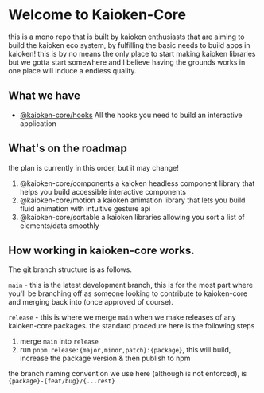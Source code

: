 # Welcome to Kaioken-Core

this is a mono repo that is built by kaioken enthusiasts that are aiming to build the kaioken eco system, by fulfilling the basic needs to build apps in kaioken! this is by no means the only place to start making kaioken libraries but we gotta start somewhere and I believe having the grounds works in one place will induce a endless quality.

## What we have

- [@kaioken-core/hooks](https://hooks.kaioken-core.dev/)
  All the hooks you need to build an interactive application

## What's on the roadmap

the plan is currently in this order, but it may change!

1. @kaioken-core/components
   a kaioken headless component library that helps you build accessible interactive components
2. @kaioken-core/motion
   a kaioken animation library that lets you build fluid animation with intuitive gesture api
3. @kaioken-core/sortable
   a kaioken libraries allowing you sort a list of elements/data smoothly

## How working in kaioken-core works.

The git branch structure is as follows.

`main` - this is the latest development branch, this is for the most part where you'll be branching off as someone looking to contribute to kaioken-core and merging back into (once approved of course).

`release` - this is where we merge `main` when we make releases of any kaioken-core packages. the standard procedure here is the following steps

1. merge `main` into `release`
2. run `pnpm release:{major,minor,patch}:{package}`, this will build, increase the package version & then publish to npm

the branch naming convention we use here (although is not enforced), is `{package}-{feat/bug}/{...rest}`
